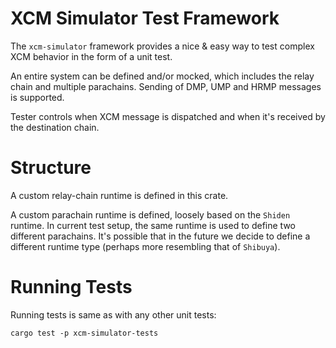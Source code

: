 # XCM Simulator Test Framework

The `xcm-simulator` framework provides a nice & easy way to test complex XCM behavior in the form of a unit test.

An entire system can be defined and/or mocked, which includes the relay chain and multiple parachains.
Sending of DMP, UMP and HRMP messages is supported.

Tester controls when XCM message is dispatched and when it's received by the destination chain.

# Structure

A custom relay-chain runtime is defined in this crate.

A custom parachain runtime is defined, loosely based on the `Shiden` runtime.
In current test setup, the same runtime is used to define two different parachains.
It's possible that in the future we decide to define a different runtime type (perhaps more resembling that of `Shibuya`).

# Running Tests

Running tests is same as with any other unit tests:

`cargo test -p xcm-simulator-tests`